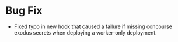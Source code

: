 # Bug Fix

* Fixed typo in new hook that caused a failure if missing concourse exodus
  secrets when deploying a worker-only deployment.

